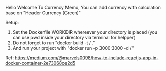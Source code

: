 Hello Welcome To Currency Memo,
You can add currency with calculation base on "Header Currency (Green)"

Setup:
1. Set the Dockerfile WORKDIR whereever your directory is placed (you can use pwd inside your directory via terminal for helpper)
2. Do not forget to run "docker build -t <username>/<project-name> ."
3. And run your project with "docker run -p 3000:3000 -d <username>/<project-name>"

Ref: https://medium.com/@marvels0098/how-to-include-reactjs-app-in-docker-container-2e73068ce2d5